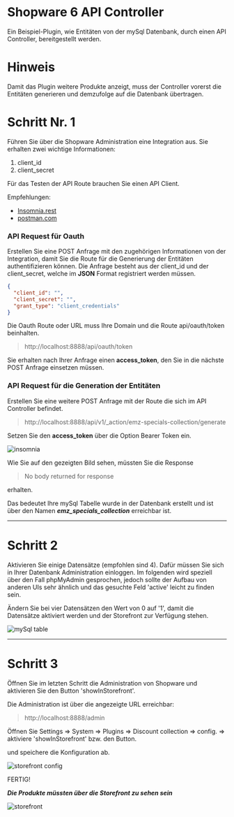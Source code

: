 # Shopware 6 API Controller

Ein Beispiel-Plugin, wie Entitäten von der mySql Datenbank, durch einen API Controller, bereitgestellt werden.

# Hinweis

Damit das Plugin weitere Produkte anzeigt, muss der Controller vorerst die Entitäten generieren und demzufolge auf die Datenbank übertragen.

# Schritt Nr. 1

Führen Sie über die Shopware Administration eine Integration aus. Sie erhalten zwei wichtige Informationen:

1. client_id
2. client_secret

Für das Testen der API Route brauchen Sie einen API Client.

Empfehlungen:

- [Insomnia.rest](https://insomnia.rest/)
- [postman.com](https://www.postman.com/)

### API Request für Oauth

Erstellen Sie eine POST Anfrage mit den zugehörigen Informationen von der Integration, damit Sie die Route für die Generierung der Entitäten authentifizieren können. Die Anfrage besteht aus der client_id und der client_secret, welche im **JSON** Format registriert werden müssen.

```json
{
  "client_id": "",
  "client_secret": "",
  "grant_type": "client_credentials"
}
```

Die Oauth Route oder URL muss Ihre Domain und die Route api/oauth/token beinhalten.

> http://localhost:8888/api/oauth/token

Sie erhalten nach Ihrer Anfrage einen **access_token**, den Sie in die nächste POST Anfrage einsetzen müssen.

### API Request für die Generation der Entitäten

Erstellen Sie eine weitere POST Anfrage mit der Route die sich im API Controller befindet.

> http://localhost:8888/api/v1/\_action/emz-specials-collection/generate

Setzen Sie den **access_token** über die Option Bearer Token ein.

![insomnia](https://brianstemplats.site/assets/images/portfolio_imgs/emz_controller.jpeg)

Wie Sie auf den gezeigten Bild sehen, müssten Sie die Response

> No body returned for response

erhalten.

Das bedeutet Ihre mySql Tabelle wurde in der Datenbank erstellt und ist über den Namen **_emz_specials_collection_** erreichbar ist.

---

# Schritt 2

Aktivieren Sie einige Datensätze (empfohlen sind 4). Dafür müssen Sie sich in Ihrer Datenbank Administration einloggen. Im folgenden wird speziell über den Fall phpMyAdmin gesprochen, jedoch sollte der Aufbau von anderen UIs sehr ähnlich und das gesuchte Feld 'active' leicht zu finden sein.

Ändern Sie bei vier Datensätzen den Wert von 0 auf '1', damit die Datensätze aktiviert werden und der Storefront zur Verfügung stehen.

![mySql table](https://brianstemplats.site/assets/images/portfolio_imgs/mySql.jpeg)

---

# Schritt 3

Öffnen Sie im letzten Schritt die Administration von Shopware und aktivieren Sie den Button 'showInStorefront'.

Die Administration ist über die angezeigte URL erreichbar:

> http://localhost:8888/admin

Öffnen Sie Settings => System => Plugins => Discount collection => config. => aktiviere 'showInStorefront' bzw. den Button.

und speichere die Konfiguration ab.

![storefront config](https://brianstemplats.site/assets/images/portfolio_imgs/storefront_config.jpeg)

FERTIG!

**_Die Produkte müssten über die Storefront zu sehen sein_**

![storefront](https://brianstemplats.site/assets/images/portfolio_imgs/storefront.jpeg)
